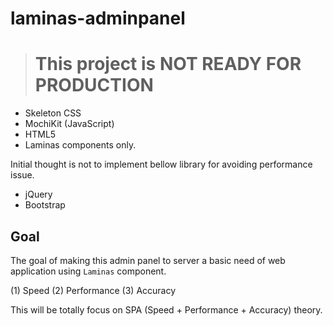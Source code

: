 # laminas-adminpanel

># This project is NOT READY FOR PRODUCTION

- Skeleton CSS
- MochiKit (JavaScript)
- HTML5
- Laminas components only.

Initial thought is not to implement bellow library for avoiding performance issue.

- jQuery
- Bootstrap

## Goal

The goal of making this admin panel to server a basic need of web application using `Laminas` component.

(1) Speed
(2) Performance
(3) Accuracy

This will be totally focus on SPA (Speed + Performance + Accuracy) theory.
